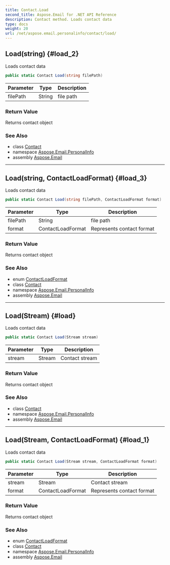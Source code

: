 ```yaml
---
title: Contact.Load
second_title: Aspose.Email for .NET API Reference
description: Contact method. Loads contact data
type: docs
weight: 20
url: /net/aspose.email.personalinfo/contact/load/
---
```

## Load(string) {#load_2}

Loads contact data

```csharp
public static Contact Load(string filePath)
```

| Parameter | Type | Description |
| --- | --- | --- |
| filePath | String | file path |

### Return Value

Returns contact object

### See Also

* class [Contact](../)
* namespace [Aspose.Email.PersonalInfo](../../contact/)
* assembly [Aspose.Email](../../../)

---

## Load(string, ContactLoadFormat) {#load_3}

Loads contact data

```csharp
public static Contact Load(string filePath, ContactLoadFormat format)
```

| Parameter | Type | Description |
| --- | --- | --- |
| filePath | String | file path |
| format | ContactLoadFormat | Represents contact format |

### Return Value

Returns contact object

### See Also

* enum [ContactLoadFormat](../../contactloadformat/)
* class [Contact](../)
* namespace [Aspose.Email.PersonalInfo](../../contact/)
* assembly [Aspose.Email](../../../)

---

## Load(Stream) {#load}

Loads contact data

```csharp
public static Contact Load(Stream stream)
```

| Parameter | Type | Description |
| --- | --- | --- |
| stream | Stream | Contact stream |

### Return Value

Returns contact object

### See Also

* class [Contact](../)
* namespace [Aspose.Email.PersonalInfo](../../contact/)
* assembly [Aspose.Email](../../../)

---

## Load(Stream, ContactLoadFormat) {#load_1}

Loads contact data

```csharp
public static Contact Load(Stream stream, ContactLoadFormat format)
```

| Parameter | Type | Description |
| --- | --- | --- |
| stream | Stream | Contact stream |
| format | ContactLoadFormat | Represents contact format |

### Return Value

Returns contact object

### See Also

* enum [ContactLoadFormat](../../contactloadformat/)
* class [Contact](../)
* namespace [Aspose.Email.PersonalInfo](../../contact/)
* assembly [Aspose.Email](../../../)


